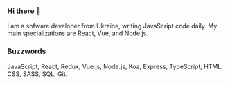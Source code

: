 ### Hi there 👋
I am a sofware developer from Ukraine, writing JavaScript code daily. My main specializations are React, Vue, and Node.js.

### Buzzwords 
JavaScript, React, Redux, Vue.js, Node.js, Koa, Express, TypeScript, HTML, CSS, SASS, SQL, Git.
